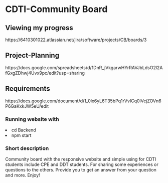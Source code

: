 # CDTI-Community Board

<h2>Viewing my progress</h2>
https://6410301022.atlassian.net/jira/software/projects/CB/boards/3

<h2>Project-Planning</h2>
https://docs.google.com/spreadsheets/d/1DnR_jVkgarwHYrRAVJbLdsO2l2AfGxgZDhwj4Uvx9pc/edit?usp=sharing

<h2>Requirements</h2>
https://docs.google.com/document/d/1_0lx6yL6T35bPq1rVvICq0lVcjZOVn6P6GaKxkJW5eU/edit
<br />

<h3>Running website with</h3>
<uo>
    <li>cd Backend</li>
    <li>npm start</li>
<uo>

<h3>Short description</h3>
<p>Community board with the responsive website and simple using for CDTI students include CPE and DDT students. For sharing some experiences or questions to the others. Provide you to get an answer from your question and more. Enjoy!</p>
